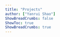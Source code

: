 ```yaml
---
title: "Projects"
author: ["Yanrui Shao"]
ShowBreadCrumbs: false
ShowToc: true
ShowBreadCrumbs: true
---
```

